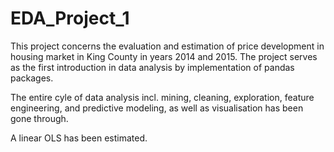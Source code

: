 # EDA_Project_1

This project concerns the evaluation and estimation of price development in housing market in King County in years 2014 and 2015. The project serves as the first introduction in data analysis by implementation of pandas packages. 

The entire cyle of data analysis incl. mining, cleaning, exploration, feature engineering, and predictive modeling, as well as visualisation has been gone through. 

A linear OLS has been estimated.
